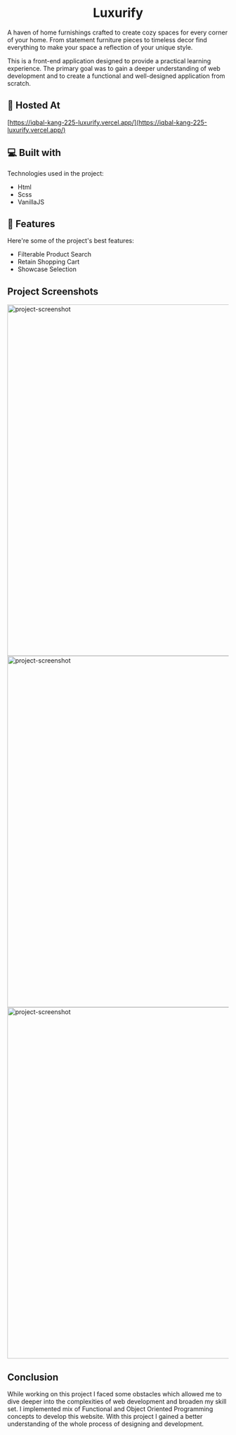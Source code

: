 <h1 align="center" id="title">Luxurify</h1>


<p id="description">A haven of home furnishings crafted to create cozy spaces for every corner of your home. From statement furniture pieces to timeless decor find everything to make your space a reflection of your unique style. 
 
This is a front-end application designed to provide a practical learning experience. The primary goal was to gain a deeper understanding of web development and to create a functional and well-designed application from scratch.</p>

<h2>🚀 Hosted At</h2>

[https://iqbal-kang-225-luxurify.vercel.app/](https://iqbal-kang-225-luxurify.vercel.app/)

<h2>💻 Built with</h2>

Technologies used in the project:

*   Html
*   Scss
*   VanillaJS

<h2>🧐 Features</h2>

Here're some of the project's best features:

*   Filterable Product Search
*   Retain Shopping Cart
*   Showcase Selection

<h2>Project Screenshots</h2>

<img src="https://luxurify-links.s3.us-west-1.amazonaws.com/filterableproductsearch.png" alt="project-screenshot" width="800">

<img src="https://luxurify-links.s3.us-west-1.amazonaws.com/retainshoppingcart.png" alt="project-screenshot" width="800" >

<img src="https://luxurify-links.s3.us-west-1.amazonaws.com/showcaseselection.png" alt="project-screenshot" width="800">

<h2>Conclusion</h2>
While working on this project I faced some obstacles which allowed me to dive deeper into the complexities of web development and broaden my skill set. I implemented mix of Functional and Object Oriented Programming concepts to develop this website. With this project I gained a better understanding of the whole process of designing and development.

  
  
